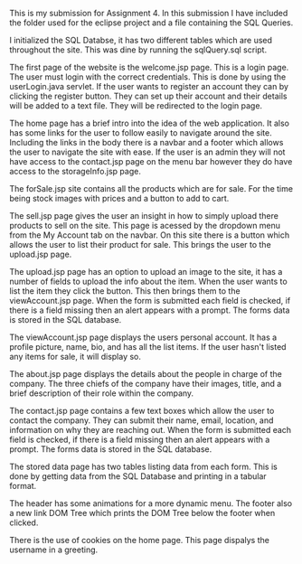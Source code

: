 This is my submission for Assignment 4. In this submission I have included the folder used for the eclipse project and a file containing the SQL Queries.

I initialized the SQL Databse, it has two different tables which are used throughout the site. This was dine by running the sqlQuery.sql script.

The first page of the website is the welcome.jsp page. This is a login page. The user must login with the correct credentials. This is done by using the userLogin.java servlet. If the user wants to register an account they can by clicking the register button. They can set up their account and their details will be added to a text file. They will be redirected to the login page. 

The home page has a brief intro into the idea of the web application. It also has some links for the user to follow easily to navigate around the site. Including the links in the body there is a navbar and a footer which allows the user to navigate the site with ease. If the user is an admin they will not have access to the contact.jsp page on the menu bar however they do have access to the storageInfo.jsp page.

The forSale.jsp site contains all the products which are for sale. For the time being stock images with prices and a button to add to cart.

The sell.jsp page gives the user an insight in how to simply upload there products to sell on the site. This page is acessed by the dropdown menu from the My Account tab on the navbar. On this site there is a button which allows the user to list their product for sale. This brings the user to the upload.jsp page.

The upload.jsp page has an option to upload an image to the site, it has a number of fields to upload the info about the item. When the user wants to list the item they click the button. This then brings them to the viewAccount.jsp page. When the form is submitted each field is checked, if there is a field missing then an alert appears with a prompt. The forms data is stored in the SQL database.

The viewAccount.jsp page displays the users personal account. It has a profile picture, name, bio, and has all the list items. If the user hasn't listed any items for sale, it will display so. 

The about.jsp page displays the details about the people in charge of the company. The three chiefs of the company have their images, title, and a brief description of their role within the company.

The contact.jsp page contains a few text boxes which allow the user to contact the company. They can submit their name, email, location, and information on why they are reaching out. When the form is submitted each field is checked, if there is a field missing then an alert appears with a prompt. The forms data is stored in the SQL database.

The stored data page has two tables listing data from each form. This is done by getting data from the SQL Database and printing in a tabular format.

The header has some animations for a more dynamic menu. The footer also a new link DOM Tree which prints the DOM Tree below the footer when clicked.

There is the use of cookies on the home page. This page dispalys the username in a greeting. 

